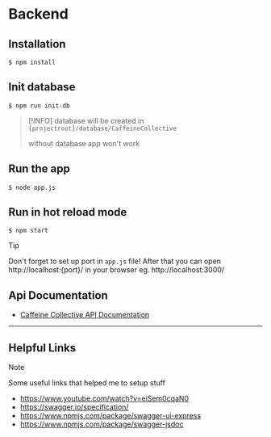 # Backend

## Installation

```
$ npm install
```

## Init database

```
$ npm run init-db
```

> [!INFO]
> database will be created in `{projectroot}/database/CaffeineCollective`
> 
> without database app won't work

## Run the app

```
$ node app.js
```


## Run in hot reload mode
```
$ npm start
```

> [!TIP]
> Don't forget to set up port in `app.js` file!
> After that you can open http://localhost:{port}/ in your browser
> eg. http://localhost:3000/


## Api Documentation
- [Caffeine Collective API Documentation](http://localhost:3000/api-docs/)


---

## Helpful Links

> [!NOTE]
> Some useful links that helped me to setup stuff

- https://www.youtube.com/watch?v=eiSem0cqaN0
- https://swagger.io/specification/
- https://www.npmjs.com/package/swagger-ui-express
- https://www.npmjs.com/package/swagger-jsdoc
